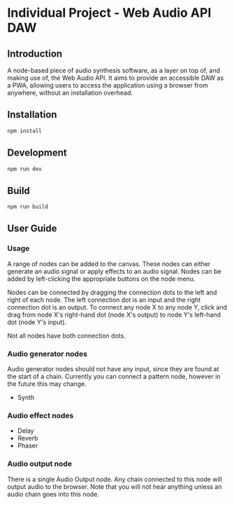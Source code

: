 # Individual Project - Web Audio API DAW

## Introduction

A node-based piece of audio synthesis software, as a layer on top of, and making use of, the Web Audio API. It aims to provide an accessible DAW as a PWA, allowing users to access the application using a browser from anywhere, without an installation overhead.

## Installation

```sh
npm install
```

## Development

```sh
npm run dev
```

## Build

```sh
npm run build
```

## User Guide

### Usage

A range of nodes can be added to the canvas. These nodes can either generate an audio signal or apply effects to an audio signal. Nodes can be added by left-clicking the appropriate buttons on the node menu.

Nodes can be connected by dragging the connection dots to the left and right of each node. The left connection dot is an input and the right connection dot is an output. To connect any node X to any node Y, click and drag from node X's right-hand dot (node X's output) to node Y's left-hand dot (node Y's input).

Not all nodes have both connection dots.

### Audio generator nodes

Audio generator nodes should not have any input, since they are found at the start of a chain. Currently you can connect a pattern node, however in the future this may change.

 - Synth

### Audio effect nodes

 - Delay
 - Reverb
 - Phaser

### Audio output node

There is a single Audio Output node. Any chain connected to this node will output audio to the browser. Note that you will not hear anything unless an audio chain goes into this node.